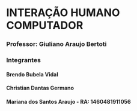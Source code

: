 <h1>INTERAÇÃO HUMANO COMPUTADOR</h1>

<h3>Professor: Giuliano Araujo Bertoti</h3>

<p>
<h3>Integrantes </h3>
<h4>Brendo Bubela Vidal</h4>
<h4>Christian Dantas Germano</h4>
<h4>Mariana dos Santos Araujo - RA: 1460481911056</h4>
</p>



